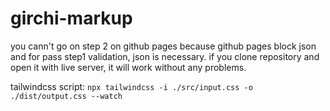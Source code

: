 # girchi-markup
you cann't go on step 2 on github pages because github pages block json and for pass step1 validation, json is necessary. if you clone repository and open it with live server, it will work without any problems.

tailwindcss script:
```npx tailwindcss -i ./src/input.css -o ./dist/output.css --watch```

